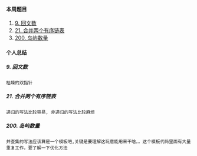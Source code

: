 #### 本周题目

1. [9. 回文数](https://leetcode-cn.com/problems/palindrome-number/)
2. [21. 合并两个有序链表](https://leetcode-cn.com/problems/merge-two-sorted-lists/submissions/)
3. [200. 岛屿数量](https://leetcode-cn.com/problems/number-of-islands/submissions/)



#### 个人总结


##### 9. 回文数
```
枯燥的双指针
```

##### 21. 合并两个有序链表
```
递归的写法比较容易, 非递归的写法比较麻烦
```


##### 200. 岛屿数量
```
并查集的写法应该算是一个模板吧,关键是要理解这玩意能用来干啥。。这个模板代码里面有大量重复工作，要了解一下优化方法
```
